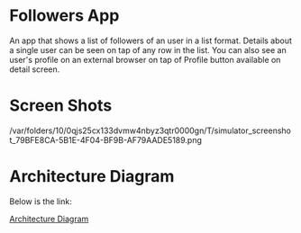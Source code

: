# Followers App 

An app that shows a list of followers of an user in a list format. Details about a single user can be seen on tap of any row in the list. You can also see 
an user's profile on an external browser on tap of Profile button available on detail screen.

# Screen Shots

/var/folders/10/0qjs25cx133dvmw4nbyz3qtr0000gn/T/simulator_screenshot_79BFE8CA-5B1E-4F04-BF9B-AF79AADE5189.png


# Architecture Diagram

Below is the link:

[Architecture Diagram](https://github.com/Subhankar89/Assignment/blob/main/App%20Architecture%20Overview/App%20Architecture.png)

